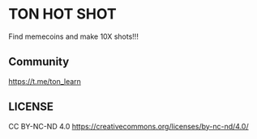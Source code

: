 # TON HOT SHOT

Find memecoins and make 10X shots!!!

## Community

https://t.me/ton_learn

## LICENSE

CC BY-NC-ND 4.0 https://creativecommons.org/licenses/by-nc-nd/4.0/